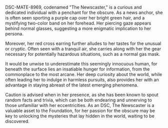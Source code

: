 DSC-MATE-8969, codenamed "The Newscaster," is a curious and dedicated individual with a penchant for the obscure. As a news anchor, she is often seen sporting a purple cap over her bright green hair, and a mystifying two-color band on her forehead. Her piercing gaze appears behind normal glasses, suggesting a more enigmatic implication to her persona.

Moreover, her red cross earring further alludes to her tastes for the unusual or cryptic. Often seen with a tranquil air, she carries along with her the gear necessary for potentially hazardous situations, such as a normal gas mask.

It would be unwise to underestimate this seemingly innocuous human, for beneath the surface lies an insatiable hunger for information, from the commonplace to the most arcane. Her deep curiosity about the world, while often leading her to indulge in harmless pursuits, also provides her with an advantage in staying abreast of the latest emerging phenomena.

Caution is advised when in her presence, as she has been known to spout random facts and trivia, which can be both endearing and unnerving to those unfamiliar with her eccentricities. As an DSC, The Newscaster is a valuable asset to the Foundation, for her passion for the obscure may be key to unlocking the mysteries that lay hidden in the world, waiting to be discovered.